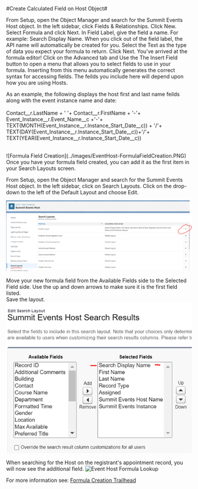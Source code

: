 #Create Calculated Field on Host Object#

From Setup, open the Object Manager and search for the Summit Events Host object.
In the left sidebar, click Fields & Relationships.
Click New.
Select Formula and click Next.
In Field Label, give the field a name.  For example: Search Display Name.
When you click out of the field label, the API name will automatically be created for you.
Select the Text as the type of data you expect your formula to return.
Click Next. You’ve arrived at the formula editor! 
Click on the Advanced tab and Use the The Insert Field button to open a menu that allows you to select fields to use in your formula. Inserting from this menu automatically generates the correct syntax for accessing fields. The feilds you include here will depend upon how you are using Hosts.

As an example, the following displays the host first and last name feilds along with the event instance name and date:<br><br>
Contact__r.LastName + ' '+ Contact__r.FirstName + '-'+  Event_Instance__r.Event_Name__c +'-'+ TEXT(MONTH(Event_Instance__r.Instance_Start_Date__c)) + '/'+
TEXT(DAY(Event_Instance__r.Instance_Start_Date__c))+'/'+
TEXT(YEAR(Event_Instance__r.Instance_Start_Date__c))

<br>
![Formula Field Creation](../images/EventHost-FormulaFieldCreation.PNG)

<br>
Once you have your formula field created, you can add it as the first item in your Search Layouts screen.

From Setup, open the Object Manager and search for the Summit Events Host object.
In the left sidebar, click on Search Layouts. 
Click on the drop-down to the left of the Default Layout and choose Edit.
<br>

![Event Host Search Layout Page](../images/EventHost-SearchLayoutP1.PNG)

Move your new formula field from the Available Fields side to the Selected Field side.  Use the up and down arrows to make sure it is the first field listed.  
Save the layout.<br>
![Event Host Search Layout Page2](../images/EventHost-SearchLayoutP2.PNG)

When searching for the Host on the registrant's appointment record, you will now see the additional field.
![Event Host Formula Lookup](../images/EentHost-FormulaOnLookupScreen.PNG)



For more information see: [Formula Creation Trailhead](https://trailhead.salesforce.com/content/learn/modules/point_click_business_logic/formula_fields)
